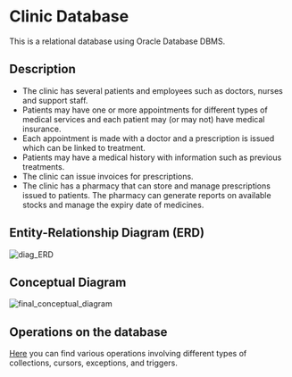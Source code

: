 # Clinic Database

This is a relational database using Oracle Database DBMS.

## Description
- The clinic has several patients and employees such as doctors, nurses and support staff.
- Patients may have one or more appointments for different types of medical services and each patient may (or may not) have medical insurance.
- Each appointment is made with a doctor and a prescription is issued which can be linked to treatment.
- Patients may have a medical history with information such as previous treatments.
- The clinic can issue invoices for prescriptions.
- The clinic has a pharmacy that can store and manage prescriptions issued to patients. The pharmacy can generate reports on available stocks and manage the expiry date of medicines.

## Entity-Relationship Diagram (ERD)
![diag_ERD](https://github.com/user-attachments/assets/fe38993f-7ed5-439b-b59f-562691863b56)

## Conceptual Diagram
![final_conceptual_diagram](https://github.com/user-attachments/assets/75eb2ab8-556e-4dfd-b361-5786b1ed0cd4)

## Operations on the database
[Here](ClinicDB_exercises.sql) you can find various operations involving different types of collections, cursors, exceptions, and triggers.
